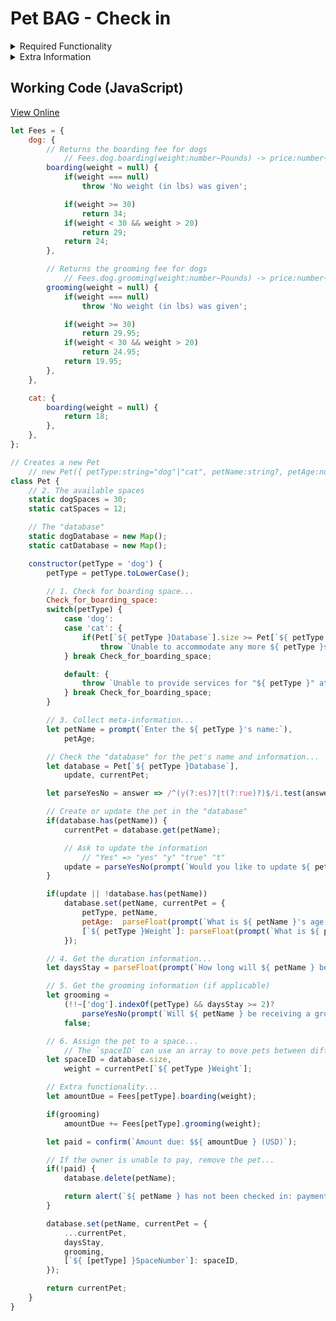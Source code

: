 # Pet BAG - Check in

<details>
<summary>Required Functionality</summary>

1. Determine if the pet is a _dog_ or a _cat_ and check for boarding space
2. There are __30 spaces for dogs__ and __12 for cats__
    - Pet BAG will need to be able to adjust these counts
as the shop grows
3. If there is space for a new pet, collect the appropriate information
    - For returning pets, update the information as needed
4. Gather information on the length of the stay
5. Determine if the pet owner would like the pet to be groomed
    - __Only dogs can be groomed__ and only if they stay __two or more days__
6. Assign the pet to a space

</details>

<details>
<summary>Extra Information</summary>

| Type of Pet        | Daily Boarding Fee | Grooming Fee     |
| ------------------ | ------------------ | ---------------- |
| Dog &ge; 30lbs     | $34<sup>00</sup>   | $29<sup>95</sup> |
| Dog 20&mdash;30lbs | $29<sup>00</sup>   | $24<sup>95</sup> |
| Dog &lt; 20lbs     | $24<sup>00</sup>   | $19<sup>95</sup> |
| Cat                | $18<sup>00</sup>   |                  |

</details>

## Working Code (JavaScript)

[View Online](https://htmlpreview.github.io/?https://github.com/Ephellon/IT-145-X1830/blob/b715d807ca771a82453cda3e97652155669fa088/Module%201/Pet%20BAG.html)

```javascript
let Fees = {
    dog: {
        // Returns the boarding fee for dogs
            // Fees.dog.boarding(weight:number~Pounds) -> price:number~USD
        boarding(weight = null) {
            if(weight === null)
                throw 'No weight (in lbs) was given';

            if(weight >= 30)
                return 34;
            if(weight < 30 && weight > 20)
                return 29;
            return 24;
        },

        // Returns the grooming fee for dogs
            // Fees.dog.grooming(weight:number~Pounds) -> price:number~USD
        grooming(weight = null) {
            if(weight === null)
                throw 'No weight (in lbs) was given';

            if(weight >= 30)
                return 29.95;
            if(weight < 30 && weight > 20)
                return 24.95;
            return 19.95;
        },
    },

    cat: {
        boarding(weight = null) {
            return 18;
        },
    },
};

// Creates a new Pet
    // new Pet({ petType:string="dog"|"cat", petName:string?, petAge:number? })
class Pet {
    // 2. The available spaces
    static dogSpaces = 30;
    static catSpaces = 12;

    // The "database"
    static dogDatabase = new Map();
    static catDatabase = new Map();

    constructor(petType = 'dog') {
        petType = petType.toLowerCase();

        // 1. Check for boarding space...
        Check_for_boarding_space:
        switch(petType) {
            case 'dog':
            case 'cat': {
                if(Pet[`${ petType }Database`].size >= Pet[`${ petType }Spaces`])
                    throw `Unable to accommodate any more ${ petType }s at this time`;
            } break Check_for_boarding_space;

            default: {
                throw `Unable to provide services for "${ petType }" at tis time`;
            } break Check_for_boarding_space;
        }

        // 3. Collect meta-information...
        let petName = prompt(`Enter the ${ petType }'s name:`),
            petAge;

        // Check the "database" for the pet's name and information...
        let database = Pet[`${ petType }Database`],
            update, currentPet;

        let parseYesNo = answer => /^(y(?:es)?|t(?:rue)?)$/i.test(answer);

        // Create or update the pet in the "database"
        if(database.has(petName)) {
            currentPet = database.get(petName);

            // Ask to update the information
                // "Yes" => "yes" "y" "true" "t"
            update = parseYesNo(prompt(`Would you like to update ${ petName }'s information?`, 'yes'));
        }

        if(update || !database.has(petName))
            database.set(petName, currentPet = {
                petType, petName,
                petAge:  parseFloat(prompt(`What is ${ petName }'s age (in years)?`, currentPet?.petAge ?? 0)),
                [`${ petType }Weight`]: parseFloat(prompt(`What is ${ petName }'s weight (in pounds)?`, currentPet?.[`${ petType }Weight`] ?? 0)),
            });

        // 4. Get the duration information...
        let daysStay = parseFloat(prompt(`How long will ${ petName } be staying (in days)?`, 1));

        // 5. Get the grooming information (if applicable)
        let grooming =
            (!!~['dog'].indexOf(petType) && daysStay >= 2)?
                parseYesNo(prompt(`Will ${ petName } be receiving a groom during their stay?`, 'yes')):
            false;

        // 6. Assign the pet to a space...
            // The `spaceID` can use an array to move pets between different spaces...
        let spaceID = database.size,
            weight = currentPet[`${ petType }Weight`];

        // Extra functionality...
        let amountDue = Fees[petType].boarding(weight);

        if(grooming)
            amountDue += Fees[petType].grooming(weight);

        let paid = confirm(`Amount due: $${ amountDue } (USD)`);

        // If the owner is unable to pay, remove the pet...
        if(!paid) {
            database.delete(petName);

            return alert(`${ petName } has not been checked in: payment error`);
        }

        database.set(petName, currentPet = {
            ...currentPet,
            daysStay,
            grooming,
            [`${ [petType] }SpaceNumber`]: spaceID,
        });

        return currentPet;
    }
}
```
